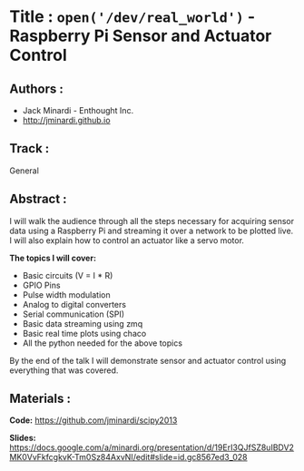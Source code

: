 Title : `open('/dev/real_world')` - Raspberry Pi Sensor and Actuator Control
=====================

Authors : 
----------


- Jack Minardi - Enthought Inc.
- http://jminardi.github.io


Track : 
-------

General

Abstract : 
----------

I will walk the audience through all the steps necessary for acquiring sensor data using a Raspberry Pi
and streaming it over a network to be plotted live. I will also explain how to control an actuator like
a servo motor.

**The topics I will cover:**

* Basic circuits (V = I * R)
* GPIO Pins
* Pulse width modulation
* Analog to digital converters
* Serial communication (SPI)
* Basic data streaming using zmq
* Basic real time plots using chaco
* All the python needed for the above topics

By the end of the talk I will demonstrate sensor and actuator control using everything that was covered.


Materials :
-----------

**Code:** https://github.com/jminardi/scipy2013

**Slides:** https://docs.google.com/a/minardi.org/presentation/d/19ErI3QJfSZ8uIBDV2MK0VvFkfcgkvK-Tm0Sz84AxvNI/edit#slide=id.gc8567ed3_028
